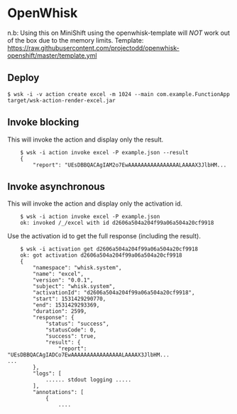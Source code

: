 # OpenWhisk #

n.b: Using this on MiniShift using the openwhisk-template will *NOT* work out of the box due to the memory limits. Template: https://raw.githubusercontent.com/projectodd/openwhisk-openshift/master/template.yml

## Deploy ##
``
$ wsk -i -v action create excel -m 1024 --main com.example.FunctionApp target/wsk-action-render-excel.jar
``
    
## Invoke blocking ##
This will invoke the action and display only the result.
```
    $ wsk -i action invoke excel -P example.json --result
    {
        "report": "UEsDBBQACAgIAM2o7EwAAAAAAAAAAAAAAAALAAAAX3JlbHM...
```
     
## Invoke asynchronous ##
This will invoke the action and display only the activation id.
```
    $ wsk -i action invoke excel -P example.json 
    ok: invoked /_/excel with id d2606a504a204f99a06a504a20cf9918
```
Use the activation id to get the full response (including the result).
```
    $ wsk -i activation get d2606a504a204f99a06a504a20cf9918
    ok: got activation d2606a504a204f99a06a504a20cf9918
    {
        "namespace": "whisk.system",
        "name": "excel",
        "version": "0.0.1",
        "subject": "whisk.system",
        "activationId": "d2606a504a204f99a06a504a20cf9918",
        "start": 1531429290770,
        "end": 1531429293369,
        "duration": 2599,
        "response": {
            "status": "success",
            "statusCode": 0,
            "success": true,
            "result": {
                "report": "UEsDBBQACAgIADCo7EwAAAAAAAAAAAAAAAALAAAAX3JlbHM...
...
        },
        "logs": [
            ...... stdout logging .....
        ],
        "annotations": [
            {
                ....
```
